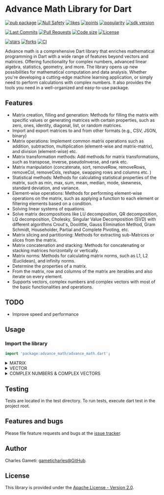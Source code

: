# Advance Math Library for Dart

[![pub package](https://img.shields.io/pub/v/advance_math.svg?logo=dart&logoColor=00b9fc)](https://pub.dartlang.org/packages/advance_math)
[![Null Safety](https://img.shields.io/badge/null-safety-brightgreen)](https://dart.dev/null-safety)
[![likes](https://img.shields.io/pub/likes/advance_math)](https://pub.dartlang.org/packages/advance_math/score)
[![points](https://img.shields.io/pub/points/advance_math)](https://pub.dartlang.org/packages/advance_math/score)
[![popularity](https://img.shields.io/pub/popularity/advance_math)](https://pub.dartlang.org/packages/advance_math/score)
[![sdk version](https://badgen.net/pub/sdk-version/advance_math)](https://pub.dartlang.org/packages/advance_math)

[![Last Commits](https://img.shields.io/github/last-commit/gameticharles/advance_math?ogo=github&logoColor=white)](https://github.com/gameticharles/advance_math/commits/master)
[![Pull Requests](https://img.shields.io/github/issues-pr/gameticharles/advance_math?ogo=github&logoColor=white)](https://github.com/gameticharles/advance_math/pulls)
[![Code size](https://img.shields.io/github/languages/code-size/gameticharles/advance_math?ogo=github&logoColor=white)](https://github.com/gameticharles/advance_math)
[![License](https://img.shields.io/github/license/gameticharles/advance_math?ogo=github&logoColor=white)](https://github.com/gameticharles/advance_math/blob/main/LICENSE)

[![stars](https://img.shields.io/github/stars/gameticharles/advance_math)](https://github.com/gameticharles/advance_math/stargazers)
[![forks](https://img.shields.io/github/forks/gameticharles/advance_math)](https://github.com/gameticharles/advance_math/network/members)
[![CI](https://img.shields.io/github/workflow/status/gameticharles/advance_math/Dart%20CI/master?logo=github-actions&logoColor=white)](https://github.com/gameticharles/matrix/actions)

Advance math is a comprehensive Dart library that enriches mathematical programming in Dart with a wide range of features beyond vectors and matrices. Offering functionality for complex numbers, advanced linear algebra, statistics, geometry, and more. The library opens up new possibilities for mathematical computation and data analysis. Whether you're developing a cutting-edge machine learning application, or simply need to perform calculations with complex numbers. It also provides the tools you need in a well-organized and easy-to-use package.

## Features

- Matrix creation, filling and generation: Methods for filling the matrix with specific values or generating matrices with certain properties, such as zero, ones, identity, diagonal, list, or random matrices.
- Import and export matrices to and from other formats (e.g., CSV, JSON, binary)
- Matrix operations: Implement common matrix operations such as addition, subtraction, multiplication (element-wise and matrix-matrix), and division (element-wise) etc.
- Matrix transformation methods: Add methods for matrix transformations, such as transpose, inverse, pseudoInverse, and rank etc.
- Matrix manipulation (concatenate, sort, removeRow, removeRows, removeCol, removeCols, reshape, swapping rows and columns etc. )
- Statistical methods: Methods for calculating statistical properties of the matrix, such as min, max, sum, mean, median, mode, skewness, standard deviation, and variance.
- Element-wise operations: Methods for performing element-wise operations on the matrix, such as applying a function to each element or filtering elements based on a condition.
- Solving linear systems of equations
- Solve matrix decompositions like LU decomposition, QR decomposition, LQ decomposition, Cholesky, Singular Value Decomposition (SVD)  with different algorithms Crout's, Doolittle, Gauss Elimination Method, Gram Schmidt, Householder, Partial and Complete Pivoting, etc.
- Matrix slicing and partitioning: Methods for extracting sub-Matrices or slices from the matrix.
- Matrix concatenation and stacking: Methods for concatenating or stacking matrices horizontally or vertically.
- Matrix norms: Methods for calculating matrix norms, such as L1, L2 (Euclidean), and infinity norms.
- Determine the properties of a matrix.
- From the matrix, row and columns of the matrix are iterables and also iterate on every element.
- Supports vectors, complex numbers and complex vectors with most of the basic functionalities and operations.

## TODO

- Improve speed and performance

## Usage

### Import the library

```dart
import 'package:advance_math/advance_math.dart';
```

<details>
<summary>MATRIX</summary>

## Create a Matrix

You can create a Matrix object in different ways:

Create a 2x2 Matrix from string

```dart
Matrix a = Matrix("1 2 3; 4 5 6; 7 8 9");
print(a);
// Output:
// Matrix: 3x3
// ┌ 1 2 3 ┐
// │ 4 5 6 │
// └ 7 8 9 ┘
```

Create a matrix from a list of lists

```dart
Matrix b = Matrix([[1, 2], [3, 4]]);
print(b);
// Output:
// Matrix: 2x2
// ┌ 1 2 ┐
// └ 3 4 ┘
```

Create a matrix from a list of diagonal objects

```dart
Matrix d = Matrix.fromDiagonal([1, 2, 3]);
print(d);
// Output:
// Matrix: 3x3
// ┌ 1 0 0 ┐
// │ 0 2 0 │
// └ 0 0 3 ┘
```

Create a matrix from a flattened array

```dart
final source = [1, 2, 3, 4, 5, 6, 7, 8, 9, 0];
final ma = Matrix.fromFlattenedList(source, 2, 6);
print(ma);
// Output:
// Matrix: 2x6
// ┌ 1 2 3 4 5 6 ┐
// └ 7 8 9 0 0 0 ┘
```

Create a matrix from list of columns

```dart
var col1 = Column([1, 2, 3]);
var col2 = Column([4, 5, 6]);
var col3 = Column([7, 8, 9]);
var matrix = Matrix.fromColumns([col1, col2, col3]);
print(matrix);
// Output:
// Matrix: 3x3
// ┌ 1 4 7 ┐
// | 2 5 8 |
// └ 3 6 9 ┘
```

Create a matrix from list of rows

```dart
var row1 = Row([1, 2, 3]);
var row2 = Row([4, 5, 6]);
var row3 = Row([7, 8, 9]);
var matrix = Matrix.fromRows([row1, row2, row3]);
print(matrix);
// Output:
// Matrix: 3x3
// ┌ 1 2 3 ┐
// | 4 5 6 |
// └ 7 8 9 ┘
```

Create a from a list of lists

```dart
Matrix c = [[1, '2', true],[3, '4', false]].toMatrix()
print(c);
// Output:
// Matrix: 2x3
// ┌ 1 2  true ┐
// └ 3 4 false ┘
```

Create a 2x2 matrix with all zeros

```dart
Matrix zeros = Matrix.zeros(2, 2);
print(zeros)
// Output:
// Matrix: 2x2
// ┌ 0 0 ┐
// └ 0 0 ┘
```

Create a 2x3 matrix with all ones

```dart
Matrix ones = Matrix.ones(2, 3);
print(ones)
// Output:
// Matrix: 2x3
// ┌ 1 1 1 ┐
// └ 1 1 1 ┘
```

Create a 2x2 identity matrix

```dart
Matrix identity = Matrix.eye(2);
print(identity)
// Output:
// Matrix: 2x2
// ┌ 1 0 ┐
// └ 0 1 ┘
```

Create a matrix that is filled with same object

```dart
Matrix e = Matrix.fill(2, 3, 7);
print(e);
// Output:
// Matrix: 2x3
// ┌ 7 7 7 ┐
// └ 7 7 7 ┘
```

Create a matrix from linspace and create a diagonal matrix

```dart
Matrix f = Matrix.linspace(0, 10, 3);
print(f);
// Output:
// Matrix: 1x3
// [ 0.0 5.0 10.0 ]
```

Create from a range or arrange at a step

```dart
var m = Matrix.range(6, start: 1, step: 2, isColumn: false);
print(m);
// Output:
// Matrix: 1x3
// [ 1  3  5 ]
```

Create a random matrix within arange of values

```dart
var randomMatrix = Matrix.random(3, 4, min: 1, max: 10, isDouble: true);
print(randomMatrix);
// Output:
// Matrix: 3x4
// ┌ 3  5  9  2 ┐
// │ 1  7  6  8 │
// └ 4  9  1  3 ┘
```

Create a specific random matrix from the  matrix factory 

```dart
var randomMatrix = Matrix.factory
  .create(MatrixType.general, 5, 4, min: 0, max: 3, isDouble: true);
print('\n${randomMatrix.round(3)}');
```

Create a specific type of matrix from a random seed with range

```dart
randMat = Matrix.factory.create(MatrixType.general, 5, 4,
    min: 0, max: 3, seed: 12, isDouble: true);
print('\n${randMat.round(3)}');

// Output:
// Matrix: 5x4
// ┌ 1.949 1.388 2.833 1.723 ┐
// │ 0.121 1.954 2.386 2.407 │
// │ 2.758  2.81 1.026 0.737 │
// │ 1.951  0.37 0.075 0.069 │
// └ 2.274 1.932 2.659 0.196 ┘
```

```dart
var randomMatrix = Matrix.factory
    .create(MatrixType.sparse, 5, 5, min: 0, max: 2, seed: 12, isDouble: true);

print('\nProperties of the Matrix:\n${randomMatrix.round(3)}\n');
randomMatrix.matrixProperties().forEach((element) => print(' - $element'));

// Properties of the Matrix:
// Matrix: 5x5
// ┌ 0.0 1.149   0.0 0.0   0.0 ┐
// │ 0.0   0.0 0.925 0.0 1.302 │
// │ 0.0   0.0   0.0 0.0   0.0 │
// │ 0.0   0.0   0.0 0.0   0.0 │
// └ 0.0   0.0   0.0 0.0   0.0 ┘
//
//  - Square Matrix
//  - Upper Triangular Matrix
//  - Singular Matrix
//  - Vandermonde Matrix
//  - Nilpotent Matrix
//  - Sparse Matrix
```

## Check Matrix Properties

Easy much easier to query the properties of a matrix.

```dart
Matrix A = Matrix([
    [4, 1, -1],
    [1, 4, -1],
    [-1, -1, 4]
  ]);

  print('\n\n$A\n');
  print('l1Norm: ${A.l1Norm()}');
  print('l2Norm: ${A.l2Norm()}');
  print('Rank: ${A.rank()}');
  print('Condition number: ${A.conditionNumber()}');
  print('Decomposition Condition number: ${A.decomposition.conditionNumber()}');
  A.matrixProperties().forEach((element) => print(' - $element'));

  // Output:
  // Matrix: 3x3
  // ┌  4  1 -1 ┐
  // │  1  4 -1 │
  // └ -1 -1  4 ┘
  //
  // l1Norm: 6.0
  // l2Norm: 7.3484692283495345
  // Rank: 3
  // Condition number: 3.6742346141747673
  // Decomposition Condition number: 1.9999999999999998
  //  - Square Matrix
  //  - Full Rank Matrix
  //  - Symmetric Matrix
  //  - Non-Singular Matrix
  //  - Hermitian Matrix
  //  - Positive Definite Matrix
  //  - Diagonally Dominant Matrix
  //  - Strictly Diagonally Dominant Matrix
```

## Matrix Copy

Copy another original matrix

```dart
var a = Matrix();
a.copy(y); // Copy another matrix
```

Copy the elements of the another matrix and resize the current matrix

```dart
var matrixA = Matrix([[1, 2], [3, 4]]);
var matrixB = Matrix([[5, 6], [7, 8], [9, 10]]);
matrixA.copyFrom(matrixB, resize: true);
print(matrixA);
// Output:
// 5  6
// 7  8
// 9 10
```

Copy the elements of the another matrix but retain the current matrix size

```dart
var matrixA = Matrix([[1, 2, 3], [4, 5, 6], [7, 8, 9]]);
var matrixB = Matrix([[10, 11], [12, 13]]);
matrixA.copyFrom(matrixB, retainSize: true);
print(matrixA);
// Output:
// 10 11 3
// 12 13 6
// 7  8  9
```

## Matrix Interoperability

To convert a matrix to a json-serializable map one may use toJson method:

### to<->from JSON

You can serialize the matrix to a json-serializable map and deserialize back to a matrix object.

```dart
final matrix = Matrix.fromList([
    [11.0, 12.0, 13.0, 14.0],
    [15.0, 16.0, 0.0, 18.0],
    [21.0, 22.0, -23.0, 24.0],
    [24.0, 32.0, 53.0, 74.0],
  ]);

// Convert to JSON representation
final serialized = matrix.toJson();
```

To restore a serialized matrix one may use Matrix.fromJson constructor:

```dart
final matrix = Matrix.fromJson(serialized);
```

### to<->from CSV

You can write csv file and read it back to a matrix object.

```dart
String csv = '''
1.0,2.0,3.0
4.0,5.0,6.0
7.0,8.0,9.0
''';
Matrix matrix = await Matrix.fromCSV(csv: csv);
print(matrix);

// Alternatively, read the CSV from a file:
Matrix matrixFromFile = await Matrix.fromCSV(inputFilePath: 'input.csv');
print(matrixFromFile);

// Output:
// Matrix: 3x3
// ┌ 1.0 2.0 3.0 ┐
// │ 4.0 5.0 6.0 │
// └ 7.0 8.0 9.0 ┘
```

Write to a csv file 

``` dart
String csv = matrix.toCSV(outputFilePath: 'output.csv');
print(csv);

// Output:
// ```
// 1.0,2.0,3.0
// 4.0,5.0,6.0
// 7.0,8.0,9.0
// ```
```

### to<->from Binary Data

You can serialize the matrix to a json-serializable map and deserialize back to a matrix object.

```dart
ByteData bd1 = matrix.toBinary(jsonFormat: false); // Binary format
ByteData bd2 = matrix.toBinary(jsonFormat: true); // JSON format
```

To restore a serialized matrix one may use Matrix.fromBinary constructor:

```dart
Matrix m1 = Matrix.fromBinary(bd1, jsonFormat: false); // Binary format
Matrix m2 = Matrix.fromBinary(bd2, jsonFormat: true); // JSON format
```

## Matrix Operations

Perform matrix arithmetic operations:

```dart
Matrix a = Matrix([
  [1, 2],
  [3, 4]
]);

Matrix b = Matrix([
  [5, 6],
  [7, 8]
]);

// Addition of two square matrices
Matrix sum = a + b;
print(sum);
// Output:
// Matrix: 2x2
// ┌  6  8 ┐
// └ 10 12 ┘

// Addition of a matrix and a scalar
print(a + 2);
// Output:
// Matrix: 2x2
// ┌ 3 4 ┐
// └ 5 6 ┘

// Subtraction of two square matrices
Matrix difference = a - b;
print(difference);
// Output:
// Matrix: 2x2
// ┌ -4 -4 ┐
// └ -4 -4 ┘

// Matrix Scaler multiplication
Matrix scaler = a * 2;
print(scaler);
// Output:
// Matrix: 2x2
// ┌ 2 4 ┐
// └ 6 8 ┘

// Matrix dot product
Matrix product = a * Column([4,5]);
print(product);
// Output:
// Matrix: 2x1
// ┌ 14.0 ┐
// └ 32.0 ┘

// Matrix division
Matrix division = b / 2;
print(division);
// Output:
// Matrix: 2x2
// ┌ 2.5 3.0 ┐
// └ 3.5 4.0 ┘

// NB: For element-wise division, use elementDivision()
Matrix elementDivision = a.elementDivide(b);
print(elementDivision);
// Output:
// Matrix: 2x2
// ┌                 0.2 0.3333333333333333 ┐
// └ 0.42857142857142855                0.5 ┘

// Matrix exponent
Matrix expo = b ^ 2;
print(expo);
// Output:
// Matrix: 2x2
// ┌ 67  78 ┐
// └ 91 106 ┘

// Negate Matrix
Matrix negated = -a;
print(negated);
// Output:
// Matrix: 2x2
// ┌ -1 -2 ┐
// └ -3 -4 ┘

// Element-wise operation with function
var result = a.elementWise(b, (x, y) => x * y);
print(result);
// Output:
// Matrix: 2x2
// ┌  5 12 ┐
// └ 21 32 ┘

var matrix = Matrix([[-1, 2], [3, -4]]);
var abs = matrix.abs();
print(abs);
// Output:
// Matrix: 2x2
// ┌ 1 2 ┐
// └ 3 4 ┘

// Matrix Reciprocal round to 2 decimal places
var matrix = Matrix([[1, 2], [3, 4]]);
var reciprocal = matrix.reciprocal();
print(reciprocal.round(2));
// Output:
// Matrix: 2x2
// ┌                1.0  0.5 ┐
// └ 0.3333333333333333 0.25 ┘

// Round the elements to a decimal place
print(reciprocal.round(2));
// Output:
// Matrix: 2x2
// ┌  1.0  0.5 ┐
// └ 0.33 0.25 ┘

// Matrix dot product
var matrixB = Matrix([[2, 0], [1, 2]]);
var result = matrix.dot(matrixB);
print(result);
// Output:
// Matrix: 2x2
// ┌  4 4 ┐
// └ 10 8 ┘

// Determinant of a matrix
var determinant = matrix.determinant();
print(determinant); // Output: -2.0

// Inverse of Matrix
var inverse = matrix.inverse();
print(inverse);
// Output:
// Matrix: 2x2
// ┌ -0.5  1.5 ┐
// └  1.0 -2.0 ┘

// Transpose of a matrix
var transpose = matrix.transpose();
print(transpose);
// Output:
// Matrix: 2x2
// ┌ 4.0 2.0 ┐
// └ 3.0 1.0 ┘

// Find the normalized matrix
var normalize = matrix.normalize();
print(normalize);
// Output:
// Matrix: 2x2
// ┌ 1.0 0.75 ┐
// └ 0.5 0.25 ┘

// Norm of a matrix
var norm = matrix.norm();
print(norm); // Output: 5.477225575051661

// Sum of all the elements in a matrix
var sum = matrix.sum();
print(sum); // Output: 10

// determine the trace of a matrix
var trace = matrix.trace();
print(trace); // Output: 5
```

## Assessing the elements of a matrix

Matrix can be accessed as components

```dart
var v = Matrix([
  [1, 2, 3],
  [4, 5, 6],
  [1, 3, 5]
]);
var b = Matrix([
  [7, 8, 9],
  [4, 6, 8],
  [1, 2, 3]
]);

var r = Row([7, 8, 9]);
var c = Column([7, 4, 1]);
var d = Diagonal([1, 2, 3]);

print(d);
// Output:
// 1 0 0
// 0 2 0
// 0 0 3
```

Change or use element value

```dart
v[1][2] = 0;

var u = v[1][2] + r[0][1];
print(u); // 9

var z = v[0][0] + c[0][0];
print(z); // 8

var y = v[1][2] + b[1][1];
print(y); // 9

var k = v.row(1); // Get all elements in row 1
print(k); // [1,2,3]

var n = v.column(1); // Get all elements in column 1
print(n); // [1,4,1]
```

Index (row,column) of an element in the matrix

```dart
var mat = Matrix.fromList([
  [2, 3, 3, 3],
  [9, 9, 8, 6],
  [1, 1, 2, 9]
]);

var index = mat.indexOf(8);
print(index);
// Output: [1, 2]

var indices = mat.indexOf(3, findAll: true);
print(indices);
// Output: [[0, 1], [0, 2], [0, 3]]
```

Access Row and Column

```dart
var mat = Matrix.fromList([
  [2, 3, 3, 3],
  [9, 9, 8, 6],
  [1, 1, 2, 9]
]);

print(mat[0]);
print(mat.row(0));

// Access column
print(mat.column(0));

// update row method 1
mat[0] = [1, 2, 3, 4];
print(mat);

// update row method 2
var v = mat.setRow(0, [4, 5, 6, 7]);
print(v);

// Update column
v = mat.setColumn(0, [1, 4, 5]);
print(v);

// Insert row
v = mat.insertRow(0, [8, 8, 8, 8]);
print(v);

// Insert column
v = mat.insertColumn(4, [8, 8, 8, 8]);
print(v);

// Delete row
print(mat.removeRow(0));

// Delete column
print(mat.removeColumn(0));

// Delete rows
mat.removeRows([0, 1]);

// Delete columns
mat.removeColumns([0, 2]);
```

### Iterable objects from a matrix

You can get the iterable from a matrix object. Consider the matrix below:

```dart
var mat = Matrix.fromList([
  [2, 3, 3, 3],
  [9, 9, 8, 6],
  [1, 1, 2, 9]
]);
```

Iterate through the rows of the matrix using the default iterator

```dart
for (List<dynamic> row in mat.rows) {
  print(row);
}
```

Iterate through the columns of the matrix using the column iterator

```dart
for (List<dynamic> column in mat.columns) {
  print(column);
}
```

Iterate through the elements of the matrix using the element iterator

```dart
for (dynamic element in mat.elements) {
  print(element);
}
```

Iterate through elements in the matrix using foreach method

```dart
var m = Matrix([[1, 2], [3, 4]]);
m.forEach((x) => print(x));
// Output:
// 1
// 2
// 3
// 4
```

## Partition of Matrix

```dart
// create a matrix
  Matrix m = Matrix([
    [1, 2, 3, 4, 5],
    [6, 7, 8, 9, 10],
    [5, 7, 8, 9, 10]
  ]);

// Extract a subMatrix with rows 1 to 2 and columns 1 to 2
Matrix sub = m.subMatrix(rowRange: "1:2", colRange: "0:1");

Matrix sub = m.subMatrix(rowStart: 1, rowEnd: 2, colStart: 0, colEnd: 1);

// submatrix will be:
// [
//   [6]
// ]

sub = m.subMatrix(rowList: [0, 2], colList: [0, 2, 4]);
// sub will be:
// [
//   [1, 3, 5],
//   [5, 8, 10]
// ]

sub = m.subMatrix(columnIndices: [4, 4, 2]);
 print("\nsub array: $sub");
// sub array: Matrix: 3x3
// ┌  5  5 3 ┐
// │ 10 10 8 │
// └ 10 10 8 ┘

// Get a submatrix
Matrix subMatrix = m.slice(0, 1, 1, 3);
```

## Manipulating the matrix

Manipulate the matrices

1. concatenate on axis 0

```dart
var l1 = Matrix([
  [1, 1, 1],
  [1, 1, 1],
  [1, 1, 1]
]);
var l2 = Matrix([
  [0, 0, 0],
  [0, 0, 0],
  [0, 0, 0],
  [0, 0, 0],
]);
var l3 = Matrix().concatenate([l1, l2]);
print(l3);
// Output:
// Matrix: 7x3
// ┌ 1 1 1 ┐
// │ 1 1 1 │
// │ 1 1 1 │
// │ 0 0 0 │
// │ 0 0 0 │
// │ 0 0 0 │
// └ 0 0 0 ┘
```

2. concatenate on axis 1

```dart
var a1 = Matrix([
  [1, 1, 1, 1],
  [1, 1, 1, 1],
  [1, 1, 1, 1]
]);
var a2 = Matrix([
  [0, 0, 0, 0, 0, 0, 0, 0, 0, 0],
  [0, 0, 0, 0, 0, 0, 0, 0, 0, 0],
  [0, 0, 0, 0, 0, 0, 0, 0, 0, 0]
]);

var a3 = Matrix().concatenate([a2, a1], axis: 1);

a3 = a2.concatenate([a1], axis: 1);
print(a3);
// Output:
// Matrix: 3x14
// ┌ 0 0 0 0 0 0 0 0 0 0 1 1 1 1 ┐
// │ 0 0 0 0 0 0 0 0 0 0 1 1 1 1 │
// └ 0 0 0 0 0 0 0 0 0 0 1 1 1 1 ┘
```

Reshape the matrix

```dart
var matrix = Matrix([[1, 2], [3, 4]]);
var reshaped = matrix.reshape(1, 4);
print(reshaped);
// Output:
// 1  2  3  4
```

## Solving Linear Systems of Equations

Use the solve method to solve a linear system of equations:

```dart
Matrix a = Matrix([[2, 1, 1], [1, 3, 2], [1, 0, 0]]);;

Matrix b = Matrix([[4], [5], [6]]);

// Solve the linear system Ax = b
Matrix x = a.linear.solve(b, method: LinearSystemMethod.gaussElimination);
print(x.round(1));
// Output:
// Matrix: 3x1
// ┌   6.0 ┐
// │  15.0 │
// └ -23.0 ┘
```

You can also use the the decompositions to solve a linear system of equations

```dart
Matrix A = Matrix([
  [4, 1, -1],
  [1, 4, -1],
  [-1, -1, 4]
]);
Matrix b = Matrix([
  [6],
  [25],
  [14]
]);

//Solve using the Schur Decomposition
SchurDecomposition schur = A.decomposition.schurDecomposition();

//Solve using the QR Decomposition Householder
QRDecomposition qr = A.decomposition.qrDecompositionHouseholder();

// Solve for x using the object
var x = qr.solve(b).round();
print(x);

// Output:
// Matrix: 3x1
// ┌ 1 ┐
// │ 7 │
// └ 6 ┘
```

## Boolean Operations

Some functions in the library that results in boolean values

```dart
// Check contain or not
var matrix1 = Matrix([[1, 2], [3, 4]]);
var matrix2 = Matrix([[5, 6], [7, 8]]);
var matrix3 = Matrix([[1, 2, 3], [3, 4, 5], [5, 6, 7]]);
var targetMatrix = Matrix([[1, 2], [3, 4]]);

print(targetMatrix.containsIn([matrix1, matrix2])); // Output: true
print(targetMatrix.containsIn([matrix2, matrix3])); // Output: false

print(targetMatrix.notIn([matrix2, matrix3])); // Output: true
print(targetMatrix.notIn([matrix1, matrix2])); // Output: false

print(targetMatrix.isSubMatrix(matrix3)); // Output: true
```

Check Equality of Matrix

```dart
var m1 = Matrix([[1, 2], [3, 4]]);
var m2 = Matrix([[1, 2], [3, 4]]);
print(m1 == m2); // Output: true

print(m1.notEqual(m2)); // Output: false

```

Compare elements of Matrix

```dart
var m = Matrix.fromList([
    [2, 3, 3, 3],
    [9, 9, 8, 6],
    [1, 1, 2, 9]
  ]);
var result = Matrix.compare(m, '>', 2);
print(result);
// Output:
// Matrix: 3x4
// ┌ false  true  true true ┐
// │  true  true  true true │
// └ false false false true ┘
```

## Sorting Matrix

```dart
Matrix x = Matrix.fromList([
  [2, 3, 3, 3],
  [9, 9, 8, 6],
  [1, 1, 2, 9],
  [0, 1, 1, 1]
]);

//Sorting all elements in ascending order (default behavior):
var sortedMatrix = x.sort();
print(sortedMatrix);
// Matrix: 4x4
// ┌ 0 1 1 1 ┐
// │ 1 1 2 2 │
// │ 3 3 3 6 │
// └ 8 9 9 9 ┘

// Sorting all elements in descending order:
var sortedMatrix1 = x.sort(ascending: false);
print(sortedMatrix1);
// Matrix: 4x4
// ┌ 9 9 9 8 ┐
// │ 6 3 3 3 │
// │ 2 2 1 1 │
// └ 1 1 1 0 ┘

// Sort by a single column in descending order
var sortedMatrix2 = x.sort(columnIndices: [0]);
print(sortedMatrix2);
// Matrix: 4x4
// ┌ 0 1 1 1 ┐
// │ 1 1 2 9 │
// │ 2 3 3 3 │
// └ 9 9 8 6 ┘

// Sort by multiple columns in specified orders
var sortedMatrix3 = x.sort(columnIndices: [1, 0]);
print(sortedMatrix3);
// Matrix: 4x4
// ┌ 0 1 1 1 ┐
// │ 1 1 2 9 │
// │ 2 3 3 3 │
// └ 9 9 8 6 ┘

// Sorting rows based on the values in column 2 (descending order):
Matrix xSortedColumn2Descending =
    x.sort(columnIndices: [2], ascending: false);
print(xSortedColumn2Descending);
// Matrix: 4x4
// ┌ 9 9 8 6 ┐
// │ 2 3 3 3 │
// │ 1 1 2 9 │
// └ 0 1 1 1 ┘
```

## Other Functions of matrices

The Matrix class provides various other functions for matrix manipulation and analysis.

```dart

// Swap rows
var matrix = Matrix([[1, 2], [3, 4]]);
matrix.swapRows(0, 1);
print(matrix);
// Output:
// Matrix: 2x2
// ┌ 3 4 ┐
// └ 1 2 ┘

// Swap columns
matrix.swapColumns(0, 1);
print(matrix);
// Output:
// Matrix: 2x2
// ┌ 4 3 ┐
// └ 2 1 ┘

// Get the leading diagonal of the matrix
var m = Matrix([[1, 2], [3, 4]]);
var diag = m.diagonal();
print(diag);
// Output: [1, 4]

// Iterate through elements in the matrix using map function
var doubled = m.map((x) => x * 2);
print(doubled);
// Output:
// Matrix: 2x2
// ┌ 2 4 ┐
// └ 6 8 ┘
```
</details>

<details>
<summary>VECTOR</summary>

The Vector library provides a powerful and flexible Vector class for numerical computations in Dart. This Vector class is very useful for performing operations in a wide variety of fields including data analysis, linear algebra, numerical computations, and machine learning.

This library supports operations like addition, subtraction, scalar multiplication, and division. It also supports vector-specific operations like dot and cross product.

Here's a quick summary of the class and its main methods.

## Constructors

* `Vector(int length, {bool isDouble = true})`: Creates a [Vector] of given length with all elements initialized to 0.
* `Vector.fromList(List<num> data)`: Constructs a [Vector] from a list of numerical values.
* `Vector.random(int length,{double min = 0, double max = 1, bool isDouble = true, math.Random? random, int? seed})`: Constructs a [Vector] from a list of random numerical values.
* `Vector.linspace(int start, int end, [int number = 50])`: Creates a row Vector with equally spaced values between the start and end values (inclusive).
* `Vector.range(int end, {int start = 1, int step = 1}) & Vector.arrange(int end, {int start = 1, int step = 1})`: Creates a Vector with values in the specified range, incremented by the specified step size.

```dart
// Create a vector of length 3 with all elements initialized to 0
var v1 = Vector(3);

// Create a vector from a list of values
var v2 = Vector([1, 2, 3]);
v2 = Vector.fromList([1, 2, 3]);

// Create a vector with random values between 0 and 1
var v3 = Vector.random(3);

// Create a vector with 50 values equally spaced between 0 and 1
var v4 = Vector.linspace(0, 1);

// Create a vector with values 1, 3, 5, 7, 9
var v5 = Vector.range(10, start: 1, step: 2);
```

## Operators

* `operator [](int index)`: Fetches the value at the given index of the vector.
* `operator []=(int index, num value)`: Sets the value at the given index of the vector.
* `operator +(Vector other)`: Adds two vectors.
* `operator -(Vector other)`: Subtracts two vectors.
* `operator *(double scalar)`: Multiplies a vector by a scalar.
* `operator /(double scalar)`: Divides a vector by a scalar.

```dart
// Get the value at index 2 of v2
var val = v2[2];

// Set the value at index 1 of v1 to 7
v1[1] = 7;

// Add v1 and v2
var v6 = v1 + v2;

// Subtract v2 from v1
var v7 = v1 - v2;

// Multiply v1 by a scalar
var v8 = v1 * 3.5;

// Divide v2 by a scalar
var v9 = v2 / 2;
```

## Vector Operations

* `double dot(Vector other)`: Calculates the dot product of the vector with another vector.
* `Vector cross(Vector other)`: Calculates the cross product of the vector with another vector.

```dart
// Calculate the dot product of v1 and v2
var dotProduct = v1.dot(v2);

// Calculate the cross product of two 3D vectors
var crossProduct = Vector.fromList([1, 2, 3]).cross(Vector.fromList([4, 5, 6]));
```

## Vector Metrics
* `double get magnitude`: Returns the magnitude (or norm) of the vector.
* `double get direction`: Returns the direction (or angle) of the vector, in radians.
* `double norm()`: Returns the norm (or length) of this vector.
* `Vector normalize()`: Returns this vector normalized.
* `bool isZero()`: Returns true if this is a zero vector, i.e., all its elements are zero.
* `bool isUnit()`: Returns true if this is a unit vector, i.e., its norm is 1.

```dart
// Get the magnitude of v1
var magnitude = v1.magnitude;

// Get the direction of v1
var direction = v1.direction;

// Get the norm of v1
var norm = v1.norm();

// Normalize v1
var normalizedV1 = v1.normalize();
```

Others metrics include:
* `List<num> toList()`: Converts the vector to a list of numerical values.
* `int get length`: Returns the length (number of elements) of the vector.
* `void setAll(num value)`: Sets all elements of this vector to [value].
* `double distance(Vector other)`: Returns the Euclidean distance between this vector and [other].
* `Vector projection(Vector other)`: Returns the projection of this vector onto [other].
* `double angle(Vector other)`: Returns the angle (in radians) between this vector and [other].
* `List<double> toSpherical()`: Converts the Vector from Cartesian to Spherical coordinates.
* `void fromSpherical(List<num> sphericalCoordinates)`: Converts the Vector from Spherical to Cartesian coordinates.

```dart
Vector v = Vector([1, 2, 3]);
print(v);  // Output: [1, 2, 3]

// Convert v1 to a list
var list = v1.toList();

// Get the length of v1
var length = v1.length;

// Set all elements of v1 to 5
v1.setAll(5);

// Calculate the Euclidean distance between v1 and v2
var distance = v1.distance(v2);

// Calculate the projection of v1 onto v2
var projection = v1.projection(v2);

// Calculate the angle between v1 and v2
var angle = v1.angle(v2);

// Convert v1 to spherical coordinates
var spherical = v1.toSpherical();

// Create a vector from spherical coordinates
var v10 = Vector(3);
v10.fromSpherical(spherical);
```

## Vector Subset

```dart
// Extraction
var u1 = Vector.fromList([5, 0, 2, 4]);
var v1 = u1.getVector(['x', 'x', 'y']);
print(v1); // Output: [5.0, 5.0, 0.0)]
print(v1.runtimeType); // Vector3

u1 = Vector.fromList([5, 0, 2]);
v1 = u1.subVector(range: '1:2');
print(v1); // Output: [5.0, 5.0, 0.0, 2.0]
print(v1.runtimeType); // Vector4

var v = Vector.fromList([1, 2, 3, 4, 5]);
var subVector = v.subVector(indices: [0, 2, 4, 1, 1]);
print(subVector);  // Output: [1.0, 3.0, 5.0, 2.0, 2.0]
print(subVector.runtimeType); // Vector
```
</details>

</details>

<details>
<summary>COMPLEX NUMBERS & COMPLEX VECTORS</summary>

## Complex Numbers and ComplexVectors

This library provides efficient and easy-to-use classes for representing and manipulating vectors, complex numbers, and complex vectors in Dart. This document serves as an introduction to these classes, featuring a variety of examples to demonstrate their usage.

### Complex Numbers

Complex numbers extend the concept of the one-dimensional number line to the two-dimensional complex plane by using the number i, where i^2 = -1.

Complex numbers are crucial in many areas of mathematics and engineering.

The Complex class in this library lets you create complex numbers, access their real and imaginary parts, and obtain their conjugate.

```dart
// Creating a new complex number
Complex z = Complex(3, 2);
print(z);  // Output: 3 + 2i

// Accessing the real and imaginary parts
print(z.real);  // Output: 3
print(z.imaginary);  // Output: 2

// Conjugation
Complex conjugate = z.conjugate();
print(conjugate);  // Output: 3 - 2i

```

### Complex vectors

ComplexVectors are a type of vector where the elements are complex numbers. They are especially important in quantum mechanics and signal processing.

The ComplexVector class provides ways to create complex vectors, perform operations on them such as addition, and calculate their norm and normalized form.

```dart
// Creating a new complex vector
ComplexVector cv = ComplexVector(2);
cv[0] = Complex(1, 2);
cv[1] = Complex(3, 4);
print(cv);  // Output: [(1 + 2i), (3 + 4i)]

// Accessing elements
print(cv[0]);  // Output: 1 + 2i

// Vector operations (example: addition)
ComplexVector cv2 = ComplexVector.fromList([Complex(5, 6), Complex(7, 8)]);
ComplexVector sum = cv + cv2;
print(sum);  // Output: [(6 + 8i), (10 + 12i)]

// Norm and normalization
double norm = cv.norm();
ComplexVector normalized = cv.normalize();
print(norm);  // Output: 5.477225575051661
print(normalized);  // Output: [(0.18257418583505536 + 0.3651483716701107i), (0.5477225575051661 + 0.7302967433402214i)]
```

The above sections provide a basic introduction to vectors, complex numbers, and complex vectors. The full API of these classes offers even more possibilities, including conversions to other forms of vectors, multiplication by scalars, and more. These classes aim to make mathematical programming in Dart efficient, flexible, and enjoyable.

</details>

## Testing

Tests are located in the test directory. To run tests, execute dart test in the project root.

## Features and bugs

Please file feature requests and bugs at the [issue tracker][tracker].

[tracker]: https://github.com/gameticharles/advance_math/issues

## Author

Charles Gameti: [gameticharles@GitHub][github_cg].

[github_cg]: https://github.com/gameticharles

## License

This library is provided under the
[Apache License - Version 2.0][apache_license].

[apache_license]: https://www.apache.org/licenses/LICENSE-2.0.txt
